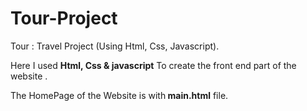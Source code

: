 # Tour-Project
Tour : Travel Project (Using Html, Css, Javascript).

Here I used <b>Html, Css & javascript</b> To create the front end part of the website .

The HomePage of the Website is with<b> main.html</b> file.
